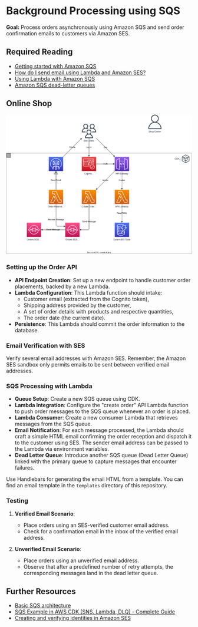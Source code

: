 # Background Processing using SQS

**Goal:** Process orders asynchronously using Amazon SQS and send order confirmation emails to customers via Amazon SES.

## Required Reading

- [Getting started with Amazon SQS](https://docs.aws.amazon.com/AWSSimpleQueueService/latest/SQSDeveloperGuide/sqs-getting-started.html)
- [How do I send email using Lambda and Amazon SES?](https://repost.aws/knowledge-center/lambda-send-email-sesl)
- [Using Lambda with Amazon SQS](https://docs.aws.amazon.com/lambda/latest/dg/with-sqs.html)
- [Amazon SQS dead-letter queues](https://docs.aws.amazon.com/AWSSimpleQueueService/latest/SQSDeveloperGuide/sqs-dead-letter-queues.html)

## Online Shop

![Overview](./diagrams/050-sqs-ses.drawio.svg "Overview")

### Setting up the Order API

- **API Endpoint Creation**: Set up a new endpoint to handle customer order placements, backed by a new Lambda.
- **Lambda Configuration**: This Lambda function should intake:
   - Customer email (extracted from the Cognito token),
   - Shipping address provided by the customer,
   - A set of order details with products and respective quantities,
   - The order date (the current date).
- **Persistence**: This Lambda should commit the order information to the database.

### Email Verification with SES

Verify several email addresses with Amazon SES. Remember, the Amazon SES sandbox only permits emails to be sent between verified email addresses.

### SQS Processing with Lambda

- **Queue Setup**: Create a new SQS queue using CDK.
- **Lambda Integration**: Configure the "create order" API Lambda function to push order messages to the SQS queue whenever an order is placed.
- **Lambda Consumer**: Create a new consumer Lambda that retrieves messages from the SQS queue.
- **Email Notification**: For each message processed, the Lambda should craft a simple HTML email confirming the order reception and dispatch it to the customer using SES. The sender email address can be passed to the Lambda via environment variables.
- **Dead Letter Queue**: Introduce another SQS queue (Dead Letter Queue) linked with the primary queue to capture messages that encounter failures.

Use Handlebars for generating the email HTML from a template. You can find an email template in the `templates` directory of this repository.

### Testing 

1. **Verified Email Scenario**: 
   - Place orders using an SES-verified customer email address.
   - Check for a confirmation email in the inbox of the verified email address.

2. **Unverified Email Scenario**: 
   - Place orders using an unverified email address.
   - Observe that after a predefined number of retry attempts, the corresponding messages land in the dead letter queue.

## Further Resources

- [Basic SQS architecture](https://docs.aws.amazon.com/AWSSimpleQueueService/latest/SQSDeveloperGuide/sqs-basic-architecture.html)
- [SQS Example in AWS CDK [SNS, Lambda, DLQ] - Complete Guide](https://bobbyhadz.com/blog/aws-cdk-sqs-sns-lambda)
- [Creating and verifying identities in Amazon SES](https://docs.aws.amazon.com/ses/latest/dg/creating-identities.html)
